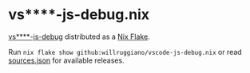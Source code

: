 # vs\*\*\*\*-js-debug.nix

[vs\*\*\*\*-js-debug][vscode-js-debug] distributed as a [Nix Flake].

Run `nix flake show github:willruggiano/vscode-js-debug.nix`
or read [sources.json](./nix/sources.json) for available releases.

[vscode-js-debug]: https://github.com/microsoft/vscode-js-debug
[Nix Flake]: https://nixos.wiki/wiki/Flakes

